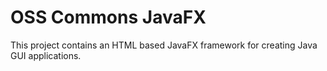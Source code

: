 OSS Commons JavaFX
==
This project contains an HTML based JavaFX framework for creating Java GUI applications.
